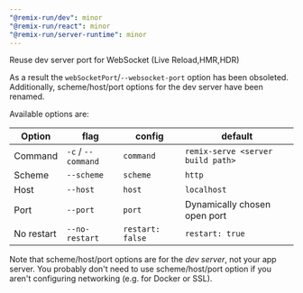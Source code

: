 ```yaml
---
"@remix-run/dev": minor
"@remix-run/react": minor
"@remix-run/server-runtime": minor
---
```


Reuse dev server port for WebSocket (Live Reload,HMR,HDR)

As a result the `webSocketPort`/`--websocket-port` option has been obsoleted.
Additionally, scheme/host/port options for the dev server have been renamed.

Available options are:

| Option         | flag               | config           | default                           |
| -------------- | ------------------ | ---------------- | --------------------------------- |
| Command        | `-c` / `--command` | `command`        | `remix-serve <server build path>` |
| Scheme         | `--scheme`         | `scheme`         | `http`                            |
| Host           | `--host`           | `host`           | `localhost`                       |
| Port           | `--port`           | `port`           | Dynamically chosen open port      |
| No restart     | `--no-restart`     | `restart: false` | `restart: true`                   |

Note that scheme/host/port options are for the _dev server_, not your app server.
You probably don't need to use scheme/host/port option if you aren't configuring networking (e.g. for Docker or SSL).

